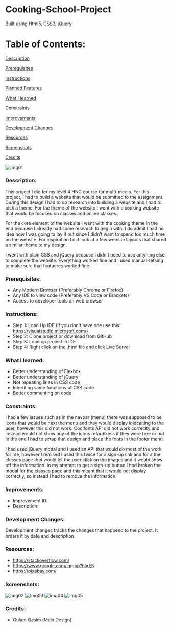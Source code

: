 # Cooking-School-Project
Built using Html5, CSS3, jQuery

# Table of Contents:

[Description](#Description)  
<a name="Description"/>

[Prerequisites](#Prerequisites)  
<a name="Prerequisites"/>

[Instructions](#Instructions)  
<a name="Instructions"/>

[Planned Features](#Planned_Features)  
<a name="Planned_Features"/>

[What I learned](#What_I_Learned)  
<a name="What_I_Learned"/>

[Constraints](#Constraints)  
<a name="Constraints"/>

[Improvements](#Improvements)  
<a name="Improvements"/>

[Development Changes](#Development_Changes)  
<a name="Development_Changes"/>

[Resources](#Resources)  
<a name="Resources"/>

[Screenshots](#Screenshots)
<a name="Screenshots"/>

[Credits](#Credits)  
<a name="Credits"/>

![img01](https://user-images.githubusercontent.com/45819118/95360059-c9f6bb80-08c2-11eb-9d3e-40b3672b8868.PNG)

### Description: 

This project I did for my level 4 HNC course for multi-media. For this project, I had to build a website that would be submitted to the assignment. During this design I had to do research into building a website and I had to pick a theme. For the theme of the website I went with a cooking website that would be focused on classes and online classes. 

For the core element of the website I went with the cooking theme in the end because I already had some research to begin with. I do admit I had no idea how I was going to lay it out since I didn’t want to spend too much time on the website. For inspiration I did look at a few website layouts that shared a similar theme to my design.

I went with plain CSS and jQuery because I didn't need to use antyhing else to complete the website. Everything worked fine and I used manual-tetsing to make sure that featueres worked fine.

### Prerequisites:
- Any Modern Browser (Preferably Chrome or Firefox)
- Any IDE to view code (Preferably VS Code or Brackets)
- Access to developer tools on web browser

### Instructions:
- Step 1: Load Up IDE (If you don't have one use this: https://visualstudio.microsoft.com/)
- Step 2: Clone project or download from GitHub
- Step 3: Load up project in IDE
- Step 4: Right click on the .html file and click Live Server

### What I learned:
- Better understanding of Flexbox
- Better understanding of jQuery
- Not repeating lines in CSS code
- Inheriting same functions of CSS code
- Better commenting on code

### Constraints:
I had a few issues such as in the navbar (menu) there was supposed to be icons that would be next the menu and they would display inidcaiting to the user, however this did not work. Coolfonts API did not work correclty and instead would not show any of the icons refardlkess if they were free or not. In the end I had to scrap that design and place the fonts in the footer menu. 

I had used jQuery modal and I used an API that would do most of the work for me, however I realised I used this twice for a sign-up link and for a the classes page that would let the user click on the images and it would show off the information. In my attempt to get a sign-up button I had broken the modal for the classes page and this meant that it would not display correctly, so instead I had to remove the information.

### Improvements:
- Improvement ID:
- Description: 

### Development Changes:
Development changes tracks the changes that happend to the project. It orders it by date and description.

### Resources:
- https://stackoverflow.com/
- https://www.google.com/imghp?hl=EN
- https://pixabay.com/

### Screenshots:
![img02](https://user-images.githubusercontent.com/45819118/95360064-cbc07f00-08c2-11eb-9a43-3d140007678e.PNG)
![img03](https://user-images.githubusercontent.com/45819118/95360065-cbc07f00-08c2-11eb-8e12-d81a678a71ee.PNG)
![img04](https://user-images.githubusercontent.com/45819118/95360066-cbc07f00-08c2-11eb-87b8-bb1e7e8384cd.PNG)
![img05](https://user-images.githubusercontent.com/45819118/95360068-ccf1ac00-08c2-11eb-9257-71b5025bcf85.PNG)


### Credits:
- Gulam Qasim (Main Design)
